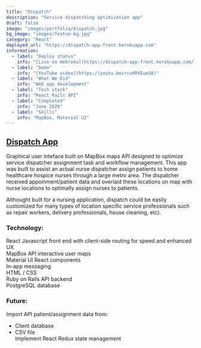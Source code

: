 ```yaml
---
title: "Dispatch"
description: "Service dispatching optimization app"
draft: false
image: "images/portfolio/dispatch.jpg"
bg_image: "images/featue-bg.jpg"
category: "React"
deployed_url: "https://dispatch-app-front.herokuapp.com"
information:
  - label: "Deploy status"
    info: "[Live on Hekroku](https://dispatch-app-front.herokuapp.com/)"
  - label: "Demo"
    info: "[YouTube video](https://youtu.be/rcuHRYEueVA)"
  - label: "What We Did"
    info: "Web app development"
  - label: "Tech stack"
    info: "React Rails API"
  - label: "Completed"
    info: "June 2020"
  - label: "Skills"
    info: "MapBox, Material UI"
---
```


## [Dispatch App](https://dispatch-app-front.herokuapp.com/)

Graphical user inteface built on MapBox maps API designed to optimize service dispatcher assignment
task and workflow management. This app was built to assist an actual nurse dispatcher assign
patients to home healthcare hospice nurses through a large metro area. The dispatcher received
appoinment/patient data and overlaid these locations on map with nurse locations to optimally assign
nurses to patients.

Althought built for a nursing application, dispatch could be easily customized for many types of location
specific service professionals such as repair workers, delivery professionals, house cleaning, etc).

### Technology:

React Javascript front end with client-side routing for speed and enhanced UX  
MapBox API interactive user maps  
Material UI React components  
In-app messaging  
HTML / CSS  
Ruby on Rails API backend  
PostgreSQL database

### Future:

Import API patient/assignment data from:  
 - Client database  
 - CSV file  
Implement React Redux state management
